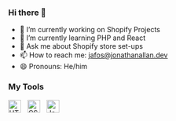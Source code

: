 ### Hi there 👋

- 🔭 I’m currently working on Shopify Projects
- 🌱 I’m currently learning PHP and React
- 💬 Ask me about Shopify store set-ups
- 📫 How to reach me: jafos@jonathanallan.dev
- 😄 Pronouns: He/him

<h3>My Tools</h3> 
<img align="left" alt="HTML5" width="26px" src="https://cdn.jsdelivr.net/gh/devicons/devicon/icons/html5/html5-original.svg" style="padding-right:10px;" />
<img align="left" alt="CSS3" width="26px" src="https://cdn.jsdelivr.net/gh/devicons/devicon/icons/css3/css3-original.svg" style="padding-right:10px;" />
<img align="left" alt="JavaScript" width="26px" src="https://cdn.jsdelivr.net/gh/devicons/devicon/icons/javascript/javascript-original.svg" style="padding-right:10px;"/>
